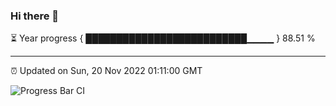 ### Hi there 👋

⏳ Year progress { ██████████████████████████▁▁▁▁ } 88.51 %

---

⏰ Updated on Sun, 20 Nov 2022 01:11:00 GMT

![Progress Bar CI](https://github.com/liununu/liununu/workflows/Progress%20Bar%20CI/badge.svg)
